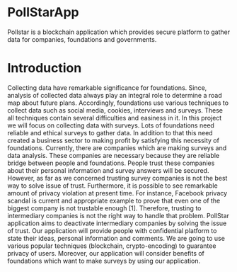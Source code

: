 # PollStarApp
Pollstar is a blockchain application which provides secure platform to gather data for companies, foundations and governments.
# Introduction
Collecting data have remarkable significance for foundations. Since, analysis of collected data always play an integral role to determine a road map about future plans. Accordingly, foundations use various techniques to collect data such as social media, cookies, interviews and surveys. These all techniques contain several difficulties and easiness in it. In this project we will focus on collecting data with surveys. Lots of foundations need reliable and ethical surveys to gather data. In addition to that this need created a business sector to making profit by satisfying this necessity of foundations. Currently, there are companies which are making surveys and data analysis. These companies are necessary because they are reliable bridge between people and foundations. People trust these companies about their personal information and survey answers will be secured. However, as far as we concerned trusting survey companies is not the best way to solve issue of trust. Furthermore, it is possible to see remarkable amount of privacy violation at present time. For instance, Facebook privacy scandal is current and appropriate example to prove that even one of the biggest company is not trustable enough [1]. Therefore, trusting to intermediary companies is not the right way to handle that problem. PollStar application aims to deactivate intermediary companies by solving the issue of trust. Our application will provide people with confidential platform to state their ideas, personal information and comments. We are going to use various popular techniques (blockchain, crypto-encoding) to guarantee privacy of users. Moreover, our application will consider benefits of foundations which want to make surveys by using our application.
